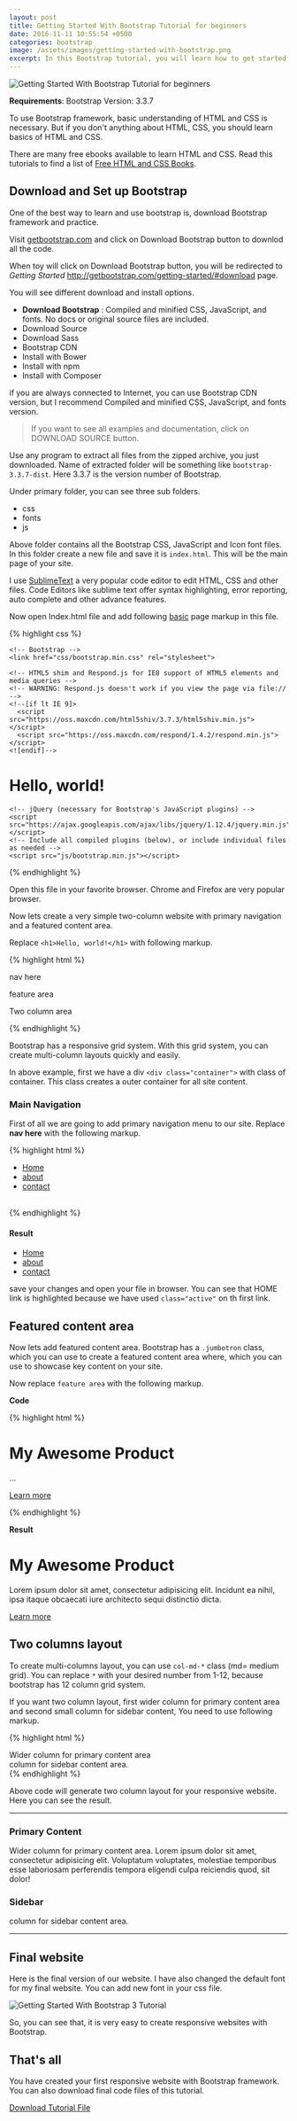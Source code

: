 ```yaml
---
layout: post
title: Getting Started With Bootstrap Tutorial for beginners
date: 2016-11-11 10:55:54 +0500
categories: bootstrap
image: /assets/images/getting-started-with-bootstrap.png
excerpt: In this Bootstrap tutorial, you will learn how to get started with Bootstrap framework.
---
```


<img src="{{site.baseurl}}/assets/images/getting-started-with-bootstrap.png" alt="Getting Started With Bootstrap Tutorial for beginners">

**Requirements**: Bootstrap Version: 3.3.7

To use Bootstrap framework, basic understanding of HTML and CSS is necessary. But if you don't anything about HTML, CSS, you should learn basics of HTML and CSS.

There are many free ebooks available to learn HTML and CSS. Read this tutorials to find a list of [Free HTML and CSS Books](http://justlearnwp.com/free-web-design-books-pdf-download/).

## Download and Set up Bootstrap

One of the best way to learn and use bootstrap is, download Bootstrap framework and practice.

Visit [getbootstrap.com](http://getbootstrap.com/) and click on Download Bootstrap button to downlod all the code.

When toy will click on Download Bootstrap button, you will be redirected to *Getting Started* http://getbootstrap.com/getting-started/#download page.

You will see different download and install options.

- **Download Bootstrap** : Compiled and minified CSS, JavaScript, and fonts. No docs or original source files are included.
- Download Source
- Download Sass
- Bootstrap CDN
- Install with Bower
- Install with npm
- Install with Composer

if you are always connected to Internet, you can use Bootstrap CDN version, but I recommend Compiled and minified CSS, JavaScript, and fonts version.

> If you want to see all examples and documentation, click on DOWNLOAD SOURCE button. 

Use any program to extract all files from the zipped archive, you just downloaded. Name of extracted folder will be something like `bootstrap-3.3.7-dist`. Here 3.3.7 is the version number of Bootstrap.

Under primary folder, you can see three sub folders.

- css
- fonts
- js

Above folder contains all the Bootstrap CSS, JavaScript and Icon font files. In this folder create a new file and save it is `index.html`. This will be the main page of your site.

I use [SublimeText](https://www.sublimetext.com/) a very popular code editor to edit HTML, CSS and other files. Code Editors like sublime text offer syntax highlighting, error reporting, auto complete and other advance features.

Now open Index.html file and add following [basic](http://getbootstrap.com/getting-started/#template) page markup in this file.

{% highlight css %}
<!DOCTYPE html>
<html lang="en">
  <head>
    <meta charset="utf-8">
    <meta http-equiv="X-UA-Compatible" content="IE=edge">
    <meta name="viewport" content="width=device-width, initial-scale=1">
    <!-- The above 3 meta tags *must* come first in the head; any other head content must come *after* these tags -->
    <title>Bootstrap 101 Template</title>

    <!-- Bootstrap -->
    <link href="css/bootstrap.min.css" rel="stylesheet">

    <!-- HTML5 shim and Respond.js for IE8 support of HTML5 elements and media queries -->
    <!-- WARNING: Respond.js doesn't work if you view the page via file:// -->
    <!--[if lt IE 9]>
      <script src="https://oss.maxcdn.com/html5shiv/3.7.3/html5shiv.min.js"></script>
      <script src="https://oss.maxcdn.com/respond/1.4.2/respond.min.js"></script>
    <![endif]-->
  </head>
  <body>
    <h1>Hello, world!</h1>

    <!-- jQuery (necessary for Bootstrap's JavaScript plugins) -->
    <script src="https://ajax.googleapis.com/ajax/libs/jquery/1.12.4/jquery.min.js"></script>
    <!-- Include all compiled plugins (below), or include individual files as needed -->
    <script src="js/bootstrap.min.js"></script>
  </body>
</html>
{% endhighlight %}

Open this file in your favorite browser. Chrome and Firefox are very popular browser.

Now lets create a very simple two-column website with primary navigation and a featured content area.

Replace `<h1>Hello, world!</h1>` with following markup.

{% highlight html %}
<div class="container">

nav here

feature area

Two column area

</div> <!-- end ##container -->
{% endhighlight %}

Bootstrap has a responsive grid system. With this grid system, you can create multi-column layouts quickly and easily.

In above example, first we have a div `<div class="container">` with class of container. This class creates a outer container for all site content.

### Main Navigation

First of all we are going to add primary navigation menu to our site. Replace **nav here** with the following markup.

{% highlight html %}
<br>
<ul class="nav nav-tabs">
  <li class="active"><a href="index.html">Home</a></li>
  <li><a href="about.html">about</a></li>
  <li><a href="contact.html">contact</a></li>
</ul>
<br>
{% endhighlight %}

#### Result

<ul class="nav nav-tabs">
  <li class="active"><a href="index.html">Home</a></li>
  <li><a href="about.html">about</a></li>
  <li><a href="contact.html">contact</a></li>
</ul>

save your changes and open your file in browser. You can see that HOME link is highlighted because we have used `class="active"` on th first link.

## Featured content area

Now lets add featured content area. Bootstrap has a `.jumbotron` class, which you can use to create a featured content area where, which you can use to showcase key content on your site.

Now replace `feature area` with the following markup.

**Code**

{% highlight html %}
<div class="jumbotron">
  <h1>My Awesome Product</h1>
  <p>...</p>
  <p><a class="btn btn-primary btn-lg" href="#" role="button">Learn more</a></p>
</div>
{% endhighlight %}

**Result**
<div class="container">
    <div class="jumbotron">
  <h1>My Awesome Product</h1>
  <p>Lorem ipsum dolor sit amet, consectetur adipisicing elit. Incidunt ea nihil, ipsa itaque obcaecati iure architecto sequi distinctio dicta.</p>
  <p><a class="btn btn-primary btn-lg" href="#" role="button">Learn more</a></p>
</div>
</div>

## Two columns layout

To create multi-columns layout, you can use `col-md-*` class (md= medium grid). You can replace `*` with your desired number from 1-12, because bootstrap has 12 column grid system.

If you want two column layout, first wider column for primary content area and second small column for sidebar content, You need to use following markup.

{% highlight html %}
<div class="row">
    <div class="col-md-8">
      Wider column for primary content area
    </div>
    <div class="col-md-4">
      column for sidebar content area.
    </div>
</div> <!-- end ##row -->
{% endhighlight %}

Above code will generate two column layout for your responsive website. Here you can see the result.

<hr>
<div class="row">
    <div class="col-md-8">
    <h3>Primary Content</h3>
      Wider column for primary content area. Lorem ipsum dolor sit amet, consectetur adipisicing elit. Voluptatum voluptates, molestiae temporibus esse laboriosam perferendis tempora eligendi culpa reiciendis quod, sit dolor!
    </div>
    <div class="col-md-4">
    <h3>Sidebar</h3>
      column for sidebar content area.
    </div>
</div> <!-- end ##row -->
<hr>

## Final website

Here is the final version of our website. I have also changed the default font for my final website. You can add new font in your css file.

<img src="{{site.baseurl}}/assets/images/bootstrap-getting-started.png" alt="Getting Started With Bootstrap 3 Tutorial">

So, you can see that, it is very easy to create responsive websites with Bootstrap.

## That's all

You have created your first responsive website with Bootstrap framework. You can also download final code files of this tutorial.

<a href="{{site.baseurl}}/assets/files/getting-started-bootstrap-files.zip">Download Tutorial File</a>